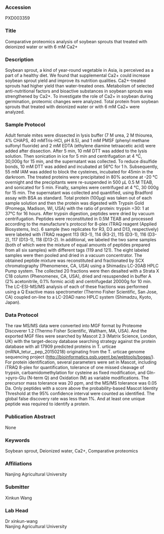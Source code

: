 ### Accession
PXD003359

### Title
Comparative proteomics analysis of soybean sprouts that treated with deionized water or with 6 mM Ca2+

### Description
Soybean sprout, a kind of year-round vegetable in Asia, is perceived as a part of a healthy diet. We found that supplemental Ca2+ could increase soybean sprout yield and improve its nutrition qualities. Ca2+-treated sprouts had higher yield than water-treated ones. Metabolism of selected anti-nutritional factors and bioactive substances in soybean sprouts was strengthened by Ca2+. To investigate the role of Ca2+ in soybean during germination, proteomic changes were analyzed. Total protein from soybean sprouts that treated with deionized water or with 6 mM Ca2+ were analyzed.

### Sample Protocol
Adult female mites were dissected in lysis buffer (7 M urea, 2 M thiourea, 4% CHAPS, 40 mMTris-HCl, pH 8.5), and 1 mM PMSF (phenyl methane sulfonyl fluoride) and 2 mM EDTA (ethylene diamine tetraacetic acid) were added after dissection. After 5 min, 10 mM DTT was added to the lysis solution. Then sonication in ice for 5 min and centrifugation at 4 °C, 30,000g for 15 min, and the supernatant was collected. To reduce disulfide bonds, 10 mM DTT was added and incubated at 56°C for 1 h. Subsequently, 55 mM IAM was added to block the cysteines, incubated for 45min in the darkroom. The treated proteins were precipitated in 80% acetone at -20 °C overnight and the precipitants were re-suspended in 500 μL 0.5 M TEAB, and sonicated for 5 min. Finally, samples were centrifuged at 4 °C, 30 000g for 15 min. The supernatant was collected and quantified, using Bradford assay with BSA as standard. Total protein (100μg) was taken out of each sample solution and then the protein was digested with Trypsin Gold (Promega, Madison, WI, USA) with the ratio of protein: trypsin =30: 1 at 37°C for 16 hours. After trypsin digestion, peptides were dried by vacuum centrifugation. Peptides were reconstituted in 0.5M TEAB and processed according to the manufacture's protocol for 8-plex iTRAQ reagent (Applied Biosystems, Inc). 6 sample (two replicates for R3, D3 and D13, respectively) were labeled with iTRAQ reagent 113 (R3-1), 114 (R3-2), 115 (D3-1), 116 (D3-2), 117 (D13-1), 118 (D13-2). In additional, we labeled the two same samples (both of which were the mixture of equal amounts of peptides prepared from all six samples) with different tags (119 and 121). The eight labeled samples were then pooled and dried in a vacuum concentrator. The obtained peptide mixture was reconstituted and fractionated by SCX chromatography (Phenomenex, CA, USA) using a Shimadzu LC-20AB HPLC Pump system. The collected 20 fractions were then desalted with a Strata X C18 column (Phenomenex, CA, USA), dried and resuspended in buffer A (2% acetonitrile, 0.1% formic acid) and centrifugedat 20000g for 10 min. The LC-ESI-MS/MS analysis of each  of  these  fractions was performed using a Q Exactive mass spectrometer (Thermo Fisher Scientific, San Jose, CA) coupled on-line to a LC-20AD nano HPLC system (Shimadzu, Kyoto, Japan).

### Data Protocol
The raw MS/MS data were converted into MGF format by Proteome Discoverer 1.2 (Thermo Fisher Scientific, Waltham, MA, USA). And the exported MGF files were searched by Mascot 2.3 (Matrix Science, London, UK) with the target-decoy database searching strategy against the protein database with all 17909 predicted proteins in T. urticae (mRNA_tetur__pep_20150218) originating from the T. urticae genome sequencing project (http://bioinformatics.psb.ugent.be/webtools/bogas/). For protein identification, several parameters were set in Mascot, including iTRAQ 8-plex for quantification, tolerance of one missed cleavage of trypsin, carbamidomethylation for cysteine as fixed modification, and Gln- >pyro-Glu (N-term Q) and Oxidation (M) as variable modifications. The precursor mass tolerance was 20 ppm, and the MS/MS tolerance was 0.05 Da. Only peptides with a score above the probability-based Mascot Identity Threshold at the 95% confidence interval were counted as identified. The global false discovery rate was less than 1%. And at least one unique peptide was required to identify a protein.

### Publication Abstract
None

### Keywords
Soybean sprout, Deionized water, Ca2+, Comparative proteomics

### Affiliations
Nanjing Agricultural University

### Submitter
Xinkun Wang

### Lab Head
Dr xinkun-wang  
Nanjing Agricultural University


